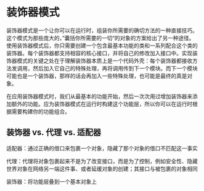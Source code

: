 # 装饰器模式

装饰器模式是一个让你可以在运行时，组装你所需要的确切方法的一种直接技巧。这个模式为那些庞大的，”囊括你所需要的一切“的对象的方案给出了另一种途径。使用装饰器模式后，你只需要创建一个包含最基本功能的类和一系列配合这个类的装饰器。每个装饰器都支持相容的核心接口，并将自己的修改加入接口中。实现装饰器模式的关键之处在于理解装饰器本质上是一个代码外壳：每个装饰器都接收方法发调用，然后加入它自己的特殊处理，再将调用传到下一个模块。而下一个模块可能也是一个装饰器，那样的话会再加入一些特殊处理，也可能是最终的真是对象。

在应用装饰器模式时，我们从最基本的功能开始，然后一次次用过增加装饰器来添加额外的功能。应为装饰器模式在运行时构建这个功能层，所以你可以在运行时根据需要构建你的功能组合。

## 装饰器 vs. 代理 vs. 适配器

适配器：通过正确的借口来包裹一个对象，隐藏了那个对象的借口不匹配这一事实

代理：代理将对象包裹起来不是为了改变接口，而是为了控制，例如安全性、隐藏世界对象在网络另一端这件事、或者延缓对象的创建；其接口与被包裹的对象相同

装饰器：将功能层叠到一个基本对象上
